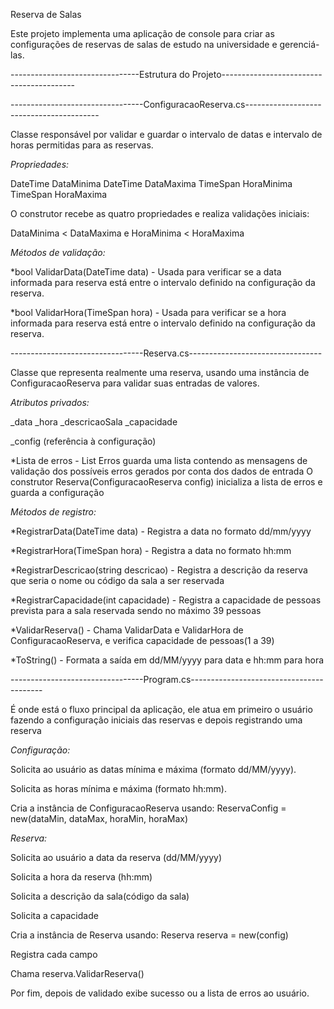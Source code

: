 Reserva de Salas

Este projeto implementa uma aplicação de console para criar as configurações de reservas de salas de estudo na universidade e gerenciá-las.

--------------------------------Estrutura do Projeto-----------------------------------------

---------------------------------ConfiguracaoReserva.cs-----------------------------------------

Classe responsável por validar e guardar o intervalo de datas e intervalo de horas permitidas para as reservas.

*Propriedades:*

DateTime DataMinima
DateTime DataMaxima
TimeSpan HoraMinima
TimeSpan HoraMaxima

O construtor recebe as quatro propriedades e realiza validações iniciais:

DataMinima < DataMaxima e HoraMinima < HoraMaxima

*Métodos de validação:*

*bool ValidarData(DateTime data) - Usada para verificar se a data informada para reserva está entre o intervalo definido na configuração da reserva.

*bool ValidarHora(TimeSpan hora) - Usada para verificar se a hora informada para reserva está entre o intervalo definido na configuração da reserva.

---------------------------------Reserva.cs---------------------------------

Classe que representa realmente uma reserva, usando uma instância de ConfiguracaoReserva para validar suas entradas de valores.

*Atributos privados:*

_data
_hora
_descricaoSala
_capacidade

_config (referência à configuração)

*Lista de erros - List<string> Erros guarda uma lista contendo as mensagens de validação dos possíveis erros gerados por conta dos dados de entrada
    O construtor Reserva(ConfiguracaoReserva config) inicializa a lista de erros e guarda a configuração

*Métodos de registro:*

*RegistrarData(DateTime data) - Registra a data no formato dd/mm/yyyy

*RegistrarHora(TimeSpan hora) - Registra a data no formato hh:mm

*RegistrarDescricao(string descricao) - Registra a descrição da reserva que seria o nome ou código da sala a ser reservada

*RegistrarCapacidade(int capacidade) - Registra a capacidade de pessoas prevista para a sala reservada sendo no máximo 39 pessoas

*ValidarReserva() - Chama ValidarData e ValidarHora de ConfiguracaoReserva, e verifica capacidade de pessoas(1 a 39)

*ToString() - Formata a saída em dd/MM/yyyy para data e hh:mm para hora

---------------------------------Program.cs-----------------------------------------

É onde está o fluxo principal da aplicação, ele atua em primeiro o usuário fazendo a configuração iniciais das reservas e depois registrando uma reserva

*Configuração:*

Solicita ao usuário as datas mínima e máxima (formato dd/MM/yyyy).

Solicita as horas mínima e máxima (formato hh:mm).

Cria a instância de ConfiguracaoReserva usando:
ReservaConfig = new(dataMin, dataMax, horaMin, horaMax)

*Reserva:*

Solicita ao usuário a data da reserva (dd/MM/yyyy)

Solicita a hora da reserva (hh:mm)

Solicita a descrição da sala(código da sala)

Solicita a capacidade

Cria a instância de Reserva usando:
Reserva reserva = new(config)

Registra cada campo

Chama reserva.ValidarReserva()

Por fim, depois de validado exibe sucesso ou a lista de erros ao usuário.